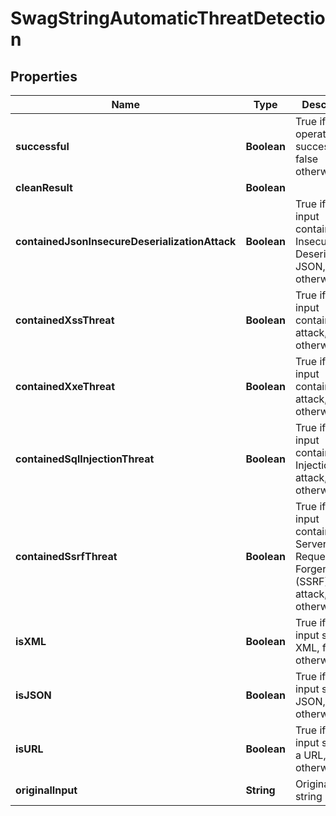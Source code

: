 
# SwagStringAutomaticThreatDetection

## Properties
Name | Type | Description | Notes
------------ | ------------- | ------------- | -------------
**successful** | **Boolean** | True if the operation was successful, false otherwise |  [optional]
**cleanResult** | **Boolean** |  |  [optional]
**containedJsonInsecureDeserializationAttack** | **Boolean** | True if the input contained Insecure Deserialization JSON, false otherwise |  [optional]
**containedXssThreat** | **Boolean** | True if the input contained XSS attack, false otherwise |  [optional]
**containedXxeThreat** | **Boolean** | True if the input contained XXE attack, false otherwise |  [optional]
**containedSqlInjectionThreat** | **Boolean** | True if the input contained SQL Injection attack, false otherwise |  [optional]
**containedSsrfThreat** | **Boolean** | True if the input contained an Server-Side Request Forgery (SSRF) URL attack, false otherwise |  [optional]
**isXML** | **Boolean** | True if the input string is XML, false otherwise |  [optional]
**isJSON** | **Boolean** | True if the input string is JSON, false otherwise |  [optional]
**isURL** | **Boolean** | True if the input string is a URL, false otherwise |  [optional]
**originalInput** | **String** | Original input string |  [optional]



